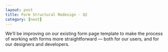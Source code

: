 ```yaml
---
layout: post
title: Form Structural Redesign - Q2
category: [next]
---
```


We’ll be improving on our existing form page template to make the process of working with forms more straightforward — both for our users, and for our designers and developers.
